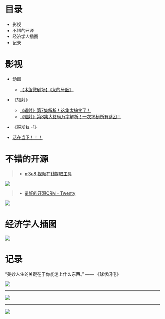 # 目录

+ 影视
+ 不错的开源
+ 经济学人插图
+ 记录

# 影视

+ 动画
  + [【木鱼微剧场】《龙的牙医》](https://www.bilibili.com/video/BV19x411S77C/)

+ 《辐射》
  + [《辐射》第7集解析！这集太搞笑了！](https://www.bilibili.com/video/BV1cJ4m1E7FP/)
  + [《辐射》第8集大结局万字解析！一次揭秘所有谜团！](https://www.bilibili.com/video/BV1nw4m1C7a2/)

+ 《哥斯拉 -1》
+ [活在当下！！！](https://www.bilibili.com/video/BV1XM4m1R7g5)



# 不错的开源

> + [m3u8 视频在线提取工具](https://github.com/Momo707577045/m3u8-downloader)

![](https://camo.githubusercontent.com/4e47974dc46fe5f293127e1088e0ddfa577431590823372938c5cbab77ca0562/687474703a2f2f757079756e2e6c75636b6c792d6d6a772e636e2f4173736574732f6d3375382d646f776e6c6f61642f30312e6a706567)

> + [最好的开源CRM - Twenty](https://github.com/twentyhq/twenty)

![](https://raw.githubusercontent.com/twentyhq/twenty/main/packages/twenty-docs/static/img/preview-light.png)



# 经济学人插图

![](https://onedrive.live.com/embed?resid=FB131618609B8AF0%211662&authkey=%21ADDGDMytCmIoIzA&width=1566&height=1271)



# 记录

“美妙人生的关键在于你能迷上什么东西。” —— 《球状闪电》

![](https://onedrive.live.com/embed?resid=FB131618609B8AF0%211664&authkey=%21AK2JxanUxdhYk8A&width=4032&height=2268)

---

![](https://onedrive.live.com/embed?resid=FB131618609B8AF0%211663&authkey=%21ACMU761TkXgGFso&width=4032&height=2268)

---

![](https://onedrive.live.com/embed?resid=FB131618609B8AF0%211665&authkey=%21ABnmwKukB32g8aM&width=4032&height=2268)